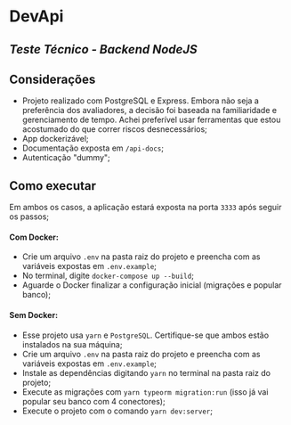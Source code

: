 # DevApi
## _Teste Técnico - Backend NodeJS_

## Considerações

- Projeto realizado com PostgreSQL e Express. Embora não seja a preferência dos avaliadores, a decisão foi baseada na familiaridade e gerenciamento de tempo. Achei preferível usar ferramentas que estou acostumado do que correr riscos desnecessários;
- App dockerizável;
- Documentação exposta em `/api-docs`;
- Autenticação "dummy";

## Como executar
Em ambos os casos, a aplicação estará exposta na porta `3333` após seguir os passos;

#### Com Docker:
- Crie um arquivo `.env` na pasta raiz do projeto e preencha com as variáveis expostas em `.env.example`;
- No terminal, digite `docker-compose up --build`;
- Aguarde o Docker finalizar a configuração inicial (migrações e popular banco);

#### Sem Docker:
- Esse projeto usa `yarn` e `PostgreSQL`. Certifique-se que ambos estão instalados na sua máquina;
- Crie um arquivo `.env` na pasta raiz do projeto e preencha com as variáveis expostas em `.env.example`;
- Instale as dependências digitando `yarn` no terminal na pasta raiz do projeto;
- Execute as migrações com `yarn typeorm migration:run` (isso já vai popular seu banco com 4 conectores);
- Execute o projeto com o comando `yarn dev:server`;
